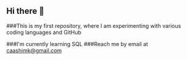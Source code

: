 ## Hi there 👋
###This is my first repository, where I am experimenting with various coding languages and GitHub

###I'm currently learning SQL
###Reach me by email at caashimk@gmail.com


<!--
**CaashimK/CaashimK** is a ✨ _special_ ✨ repository because its `README.md` (this file) appears on your GitHub profile.

Here are some ideas to get you started:

- 🔭 I’m currently working on ...
- 🌱 I’m currently learning ...
- 👯 I’m looking to collaborate on ...
- 🤔 I’m looking for help with ...
- 💬 Ask me about ...
- 📫 How to reach me: ...
- 😄 Pronouns: ...
- ⚡ Fun fact: ...
-->
